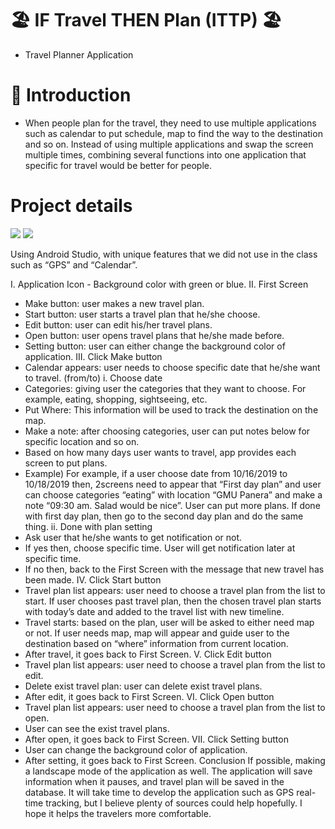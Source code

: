 # 🏖 IF Travel THEN Plan (ITTP) 🏖

- Travel Planner Application

# 🚀 Introduction

- When people plan for the travel, they need to use multiple applications such as
calendar to put schedule, map to find the way to the destination and so on.
Instead of using multiple applications and swap the screen multiple times,
combining several functions into one application that specific for travel would be
better for people.

# Project details

<picture>
  <img src="https://img.shields.io/badge/Android Studio-3DDC84?style=flat&logo=Android Studio&logoColor=white"/>
</picture>

<picture>
  <img src="https://img.shields.io/badge/Java-ED8B00?style=flat&logo=openjdk&logoColor=white"/>
</picture>




  Using Android Studio, with unique features that we did not use in the class such as
  “GPS” and “Calendar”.
  
  I. Application Icon
    - Background color with green or blue.
II. First Screen
- Make button: user makes a new travel plan.
- Start button: user starts a travel plan that he/she choose.
- Edit button: user can edit his/her travel plans.
- Open button: user opens travel plans that he/she made before.
- Setting button: user can either change the background color of
application.
III. Click Make button
- Calendar appears: user needs to choose specific date that he/she want to
travel. (from/to)
i. Choose date
- Categories: giving user the categories that they want to choose.
For example, eating, shopping, sightseeing, etc.
- Put Where: This information will be used to track the
destination on the map.
- Make a note: after choosing categories, user can put notes
below for specific location and so on.
- Based on how many days user wants to travel, app provides
each screen to put plans.
- Example)
For example, if a user choose date
from 10/16/2019 to 10/18/2019
then, 2screens need to appear that “First day plan” and user can
choose categories “eating” with location “GMU Panera” and
make a note “09:30 am. Salad would be nice”.
User can put more plans.
If done with first day plan, then go to the second day plan and
do the same thing.
ii. Done with plan setting
- Ask user that he/she wants to get notification or not.
- If yes then, choose specific time.
User will get notification later at specific time.
- If no then, back to the First Screen with the message that
new travel has been made.
IV. Click Start button
- Travel plan list appears: user need to choose a travel plan from the list to
start.
If user chooses past travel plan, then the chosen
travel plan starts with today’s date and added to
the travel list with new timeline.
- Travel starts: based on the plan, user will be asked to either need map or
not.
If user needs map, map will appear and guide user to the
destination based on “where” information from current
location.
- After travel, it goes back to First Screen.
V. Click Edit button
- Travel plan list appears: user need to choose a travel plan from the list to
edit.
- Delete exist travel plan: user can delete exist travel plans.
- After edit, it goes back to First Screen.
VI. Click Open button
- Travel plan list appears: user need to choose a travel plan from the list to
open.
- User can see the exist travel plans.
- After open, it goes back to First Screen.
VII. Click Setting button
- User can change the background color of application.
- After setting, it goes back to First Screen.
Conclusion
If possible, making a landscape mode of the application as well.
The application will save information when it pauses, and travel plan will be
saved in the database.
It will take time to develop the application such as GPS real-time tracking, but I
believe plenty of sources could help hopefully.
I hope it helps the travelers more comfortable.
